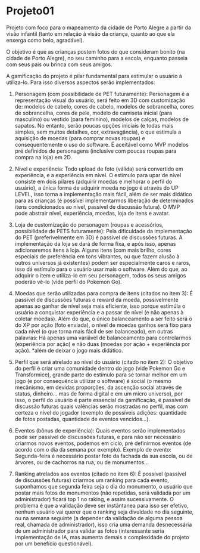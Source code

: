 # Projeto01

Projeto com foco para o mapeamento da cidade de Porto Alegre a partir da visão infantil (tanto em relação à visão da criança, quanto ao que ela enxerga como belo, agradável).

 O objetivo é que as crianças postem fotos do que consideram bonito (na cidade de Porto Alegre), no seu caminho para a escola, enquanto passeia com seus pais ou brinca com seus amigos.

 A gamificação do projeto é pilar fundamental para estimular o usuário à utiliza-lo. Para isso diversos aspectos serão implementados:

 1) Personagem (com possibilidade de PET futuramente):
    Personagem é a representação visual do usuário, será feito em 3D com customização de: modelos de cabelo, cores de cabelo, modelos de sobrancelha, cores de sobrancelha, cores de pele, modelo de camiseta inicial (para masculino) ou vestido (para feminino), modelos de calças, modelos de sapatos. No entanto, serão poucas opções iniciais (e todas mais simples, sem muitos detalhes, cor, extravagância), o que estimula a aquisição de moedas (para comprar novas roupas) e consequentemente o uso do software.
    É aceitável como MVP modelos pré definidos de personagens (inclusive com poucas roupas para compra na loja) em 2D.

 2) Nível e experiência:
    Todo upload de foto (válida) será convertido em experiência, e a experiência em nível. O estímulo para upar de nível consiste em dois pilares (adquirir moedas e melhorar o perfil do usuário), a única forma de adquirir moeda no jogo é através do UP LEVEL, isso torna a implementação mais fácil, além de ser mais didático para as crianças (é possível implementarmos liberação de determinados itens condicionados ao nível, passível de discussão futura). O MVP pode abstrair nível, experiência, moedas, loja de itens e avatar.

 3) Loja de customização do personagem (roupas e acessórios, possibilidade de PETS futuramente):
    Pela dificuldade da implementação do PET (preferivelmente em 3D) é passível de discussões futuras. A implementação da loja se dará de forma fixa, e após isso, apenas adicionaremos itens à loja. Alguns itens (com mais brilho, cores especiais de preferência em tons vibrantes, ou que fazem alusão à outros universos já existentes) podem ser especialmente caros e raros, isso dá estímulo para o usuário usar mais o software. Além do que, ao adquirir o item e utiliza-lo em seu personagem, todos os seus amigos poderão vê-lo (vide perfil do Pokemon Go).

 4) Moedas que serão utilizadas para compra de itens (citados no item 3):
    É passível de discussões futuras o reward da moeda, possivelmente apenas ao ganhar de nível seja mais eficiente, isso porque estimúla o usuário a conquistar experiência e a passar de nível (e não apenas à coletar moedas). Além do que, o único balanceamento a ser feito será o do XP por ação (foto enviada), o nível de moedas ganhos será fixo para cada nível (o que torna mais fácil de ser balanceado), em outras palavras: Há apenas uma variável de balanceamento para controlarmos (experiência por ação) e não duas (moedas por ação + experiência por ação). *além de deixar o jogo mais didático.

 5) Perfil que será atrelado ao nível do usuário (citado no item 2):
    O objetivo do perfil é criar uma comunidade dentro do jogo (vide Pokemon Go e Transformice), grande parte do estímulo para se tornar melhor em um jogo (e por consequência utilizar o software) é social (o mesmo mecânismo, em devidas proporções, da ascenção social através de status, dinheiro... mas de forma digital e em um micro universo), por isso, o perfil do usuário é parte essencial da gamificação, é passível de discussão futuras quais valências serão mostradas no perfil, mas com certeza o nível do jogador (exemplo de possíveis adições: quantidade de fotos postadas, quantidade de eventos vencidos...).

 6) Eventos (bônus de experiência):
    Quais eventos serão implementados pode ser passível de discussões futuras, e para não ser necessário criarmos novos eventos, podemos em ciclo, pré definirmos eventos (de acordo com o dia da semana por exemplo). Exemplo de evento: Segunda-feira é necessário postar foto da fachada da sua escola, ou de árvores, ou de cachorros na rua, ou de monumentos...

 7) Ranking atrelados aos eventos (citado no item 6):
    É possível (passível de discussões futuras) criarmos um ranking para cada evento, suponhamos que segunda feira seja o dia do monumento, o usuário que postar mais fotos de monumentos (não repetidas, será validada por um administrador) ficará top 1 no raking, e assim sucessivamente. O problema é que a validação deve ser instântanea para isso ser efetivo, nenhum usuário vai querer que o ranking seja divuldade no dia seguinte, ou na semana seguinte (a depender da validação de alguma pessoa real, chamada de administrador), isso cria uma demanda desnecessária de um administrador para validar as fotos (interessante seria implementação de IA, mas aumenta demais a complexidade do projeto por um benefício questionável).

